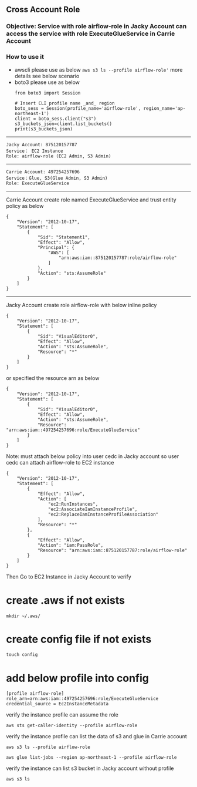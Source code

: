 ## Cross Account Role 
### Objective: Service with role airflow-role in Jacky Account can access the service with role ExecuteGlueService in Carrie Account
### How to use it
- awscli please use as below 
  ```aws s3 ls --profile airflow-role'``` more details see below scenario
- boto3 please use as below
  ```
  from boto3 import Session
  
  # Insert CLI profile name _and_ region
  boto_sess = Session(profile_name='airflow-role', region_name='ap-northeast-1')
  client = boto_sess.client("s3")
  s3_buckets_json=client.list_buckets()
  print(s3_buckets_json)
  ```
***
```
Jacky Account: 875120157787
Service： EC2 Instance
Role: airflow-role (EC2 Admin, S3 Admin)
```
***
```
Carrie Account: 497254257696
Service：Glue, S3(Glue Admin, S3 Admin)
Role: ExecuteGlueService
```
***
Carrie Account create role named ExecuteGlueService and trust entity policy as below

```
{
	"Version": "2012-10-17",
	"Statement": [
		{
			"Sid": "Statement1",
			"Effect": "Allow",
			"Principal": {
				"AWS": [
					"arn:aws:iam::875120157787:role/airflow-role"
				]
			},
			"Action": "sts:AssumeRole"
		}
	]
}
```
***
Jacky Account create role airflow-role with below inline policy
```
{
    "Version": "2012-10-17",
    "Statement": [
        {
            "Sid": "VisualEditor0",
            "Effect": "Allow",
            "Action": "sts:AssumeRole",
            "Resource": "*"
        }
    ]
}
```
or specified the resource arn as below

```
{
    "Version": "2012-10-17",
    "Statement": [
        {
            "Sid": "VisualEditor0",
            "Effect": "Allow",
            "Action": "sts:AssumeRole",
            "Resource": "arn:aws:iam::497254257696:role/ExecuteGlueService"
        }
    ]
}
```

Note: must attach below policy into user cedc in Jacky account so user cedc can attach airflow-role to EC2 instance
```
{
    "Version": "2012-10-17",
    "Statement": [
        {
            "Effect": "Allow",
            "Action": [
                "ec2:RunInstances",
                "ec2:AssociateIamInstanceProfile",
                "ec2:ReplaceIamInstanceProfileAssociation"
            ],
            "Resource": "*"
        },
        {
            "Effect": "Allow",
            "Action": "iam:PassRole",
            "Resource": "arn:aws:iam::875120157787:role/airflow-role"
        }
    ]
}
```


Then Go to EC2 Instance in Jacky Account to verify

# create .aws if not exists
```
mkdir ~/.aws/
```
# create config file if not exists
```
touch config
```
# add below profile into config
```
[profile airflow-role]
role_arn=arn:aws:iam::497254257696:role/ExecuteGlueService
credential_source = Ec2InstanceMetadata
```

verify the instance profile can assume the role
```
aws sts get-caller-identity --profile airflow-role
```

verify the instance profile can list the data of s3 and glue in Carrie account
```
aws s3 ls --profile airflow-role

aws glue list-jobs --region ap-northeast-1 --profile airflow-role
```

verify the instance can list s3 bucket in Jacky account without profile
```
aws s3 ls
```